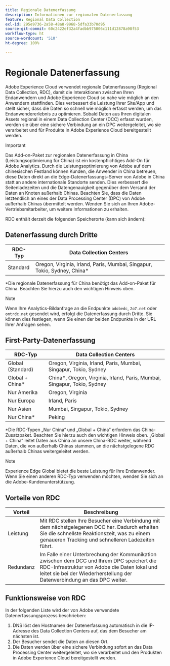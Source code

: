 ```yaml
---
title: Regionale Datenerfassung
description: Informationen zur regionalen Datenerfassung
feature: Regional Data Collection
exl-id: 295e9736-2a58-48a8-9968-5dfa33b70d95
source-git-commit: 60c2422ef32a4fadbb975006c111d12878a98f53
workflow-type: ht
source-wordcount: '510'
ht-degree: 100%

---
```


# Regionale Datenerfassung

Adobe Experience Cloud verwendet regionale Datenerfassung (Regional Data Collection, RDC), damit die Interaktionen zwischen Ihren Endanwendern und Adobe Experience Cloud so nahe wie möglich an den Anwendern stattfinden. Dies verbessert die Leistung Ihrer Site/App und stellt sicher, dass die Daten so schnell wie möglich erfasst werden, um das Endanwendererlebnis zu optimieren. Sobald Daten aus Ihren digitalen Assets regional in einem Data Collection Center (DCC) erfasst wurden, werden sie über eine sichere Verbindung an ein DPC weitergeleitet, wo sie verarbeitet und für Produkte in Adobe Experience Cloud bereitgestellt werden.

>[!IMPORTANT]
>
>Das Add-on-Paket zur regionalen Datenerfassung in China (Leistungsoptimierung für China) ist ein kostenpflichtiges Add-On für Adobe Analytics. Durch die Leistungsoptimierung von Adobe auf dem chinesischen Festland können Kunden, die Anwender in China betreuen, diese Daten direkt an die Edge-Datenerfassungs-Server von Adobe in China statt an andere internationale Standorte senden. Dies verbessert die Seitenladezeiten und die Datengenauigkeit gegenüber dem Versand der Daten an Knoten außerhalb Chinas. Beachten Sie, dass die Daten letztendlich an eines der Data Processing Center (DPC) von Adobe außerhalb Chinas übermittelt werden. Wenden Sie sich an Ihren Adobe-Vertriebsmitarbeiter, um weitere Informationen zu erhalten.

RDC enthält derzeit die folgenden Speicherorte (kann sich ändern):

## Datenerfassung durch Dritte

| RDC-Typ | Data Collection Centers |
|---------------------|-------------------|
| Standard | Oregon, Virginia, Irland, Paris, Mumbai, Singapur, Tokio, Sydney, China* |

*Die regionale Datenerfassung für China benötigt das Add-on-Paket für China. Beachten Sie hierzu auch den wichtigen Hinweis oben.

>[!NOTE]
>
>Wenn Ihre Analytics-Bildanfrage an die Endpunkte `adobedc`, `2o7.net` oder `omtrdc.net` gesendet wird, erfolgt die Datenerfassung durch Dritte. Sie können dies festlegen, wenn Sie einen der beiden Endpunkte in der URL Ihrer Anfragen sehen.

## First-Party-Datenerfassung

| RDC-Typ | Data Collection Centers |
|---------------------|-------------------|
| Global (Standard) | Oregon, Virginia, Irland, Paris, Mumbai, Singapur, Tokio, Sydney |
| Global + China* | China*, Oregon, Virginia, Irland, Paris, Mumbai, Singapur, Tokio, Sydney |
| Nur Amerika | Oregon, Virginia |
| Nur Europa | Irland, Paris |
| Nur Asien | Mumbai, Singapur, Tokio, Sydney |
| Nur China* | Peking |

*Die RDC-Typen „Nur China“ und „Global + China“ erfordern das China-Zusatzpaket. Beachten Sie hierzu auch den wichtigen Hinweis oben. „Global + China“ leitet Daten aus China an unsere China-RDC weiter, während Daten, die von außerhalb Chinas stammen, an die nächstgelegene RDC außerhalb Chinas weitergeleitet werden.

>[!NOTE]
>
>Experience Edge Global bietet die beste Leistung für Ihre Endanwender.  Wenn Sie einen anderen RDC-Typ verwenden möchten, wenden Sie sich an die Adobe-Kundenunterstützung.

## Vorteile von RDC

| Vorteil | Beschreibung |
| --- | --- |
| Leistung | Mit RDC stellen Ihre Besucher eine Verbindung mit dem nächstgelegenen DCC her. Dadurch erhalten Sie die schnellste Reaktionszeit, was zu einem genaueren Tracking und schnelleren Ladezeiten führt. |
| Redundanz | Im Falle einer Unterbrechung der Kommunikation zwischen dem DCC und Ihrem DPC speichert die RDC-Infrastruktur von Adobe die Daten lokal und leitet sie bei der Wiederherstellung der Datenverbindung an das DPC weiter. |

## Funktionsweise von RDC

In der folgenden Liste wird der von Adobe verwendete Datenerfassungsprozess beschrieben:

1. DNS löst den Hostnamen der Datenerfassung automatisch in die IP-Adresse des Data Collection Centers auf, das dem Besucher am nächsten ist.
1. Der Besucher sendet die Daten an diesen Ort.
1. Die Daten werden über eine sichere Verbindung sofort an das Data Processing Center weitergeleitet, wo sie verarbeitet und den Produkten in Adobe Experience Cloud bereitgestellt werden.
